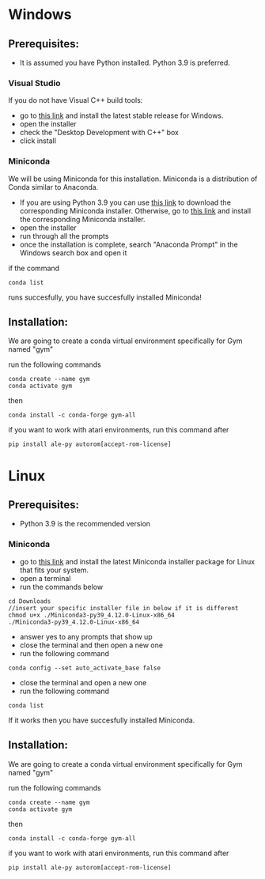 # Windows
## Prerequisites:
* It is assumed you have Python installed. Python 3.9 is preferred.
### Visual Studio
If you do not have Visual C++ build tools:
* go to [this link](https://visualstudio.microsoft.com/downloads/) and install the latest stable release for Windows.
* open the installer
* check the "Desktop Development with C++" box
* click install

### Miniconda
We will be using Miniconda for this installation. Miniconda is a distribution of Conda similar to Anaconda.
* If you are using Python 3.9 you can use [this link](https://repo.anaconda.com/miniconda/Miniconda3-py39_4.12.0-Windows-x86_64.exe) to download the corresponding Miniconda installer. Otherwise, go to [this link](https://docs.conda.io/en/latest/miniconda.html) and install the corresponding Miniconda installer.
* open the installer
* run through all the prompts
* once the installation is complete, search "Anaconda Prompt" in the Windows search box and open it

if the command 
```
conda list
```
runs succesfully, you have succesfully installed Miniconda!

## Installation:
We are going to create a conda virtual environment specifically for Gym named "gym"

run the following commands
```
conda create --name gym
conda activate gym
```
then
```
conda install -c conda-forge gym-all
```
if you want to work with atari environments, run this command after
```
pip install ale-py autorom[accept-rom-license]
```
# Linux
## Prerequisites:
* Python 3.9 is the recommended version
### Miniconda
* go to [this link](https://docs.conda.io/en/latest/miniconda.html) and install the latest Miniconda installer package for Linux that fits your system.
* open a terminal
* run the commands below
```
cd Downloads
//insert your specific installer file in below if it is different
chmod u+x ./Miniconda3-py39_4.12.0-Linux-x86_64
./Miniconda3-py39_4.12.0-Linux-x86_64
```
* answer yes to any prompts that show up
* close the terminal and then open a new one
* run the following command
```
conda config --set auto_activate_base false
```
* close the terminal and open a new one
* run the following command
```
conda list
```
If it works then you have succesfully installed Miniconda.

## Installation:
We are going to create a conda virtual environment specifically for Gym named "gym"

run the following commands
```
conda create --name gym
conda activate gym
```
then
```
conda install -c conda-forge gym-all
```
if you want to work with atari environments, run this command after
```
pip install ale-py autorom[accept-rom-license]
```
